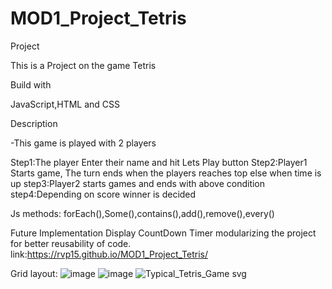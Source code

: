 # MOD1_Project_Tetris

Project

This is a Project on the game Tetris

Build with 

JavaScript,HTML and CSS

Description

-This game is played with 2 players

Step1:The player Enter their name and hit Lets Play button
Step2:Player1 Starts game, The turn ends when the players reaches top else when time is up
step3:Player2 starts games and ends with above condition 
step4:Depending on score winner is decided 

Js methods:
forEach(),Some(),contains(),add(),remove(),every()


Future Implementation
Display CountDown Timer
modularizing the project for better reusability of code.
 link:https://rvp15.github.io/MOD1_Project_Tetris/

Grid layout:
![image](https://user-images.githubusercontent.com/110572735/191032910-aebf22a6-79f1-446e-a9aa-b513a5a5c8fc.png)
![image](https://user-images.githubusercontent.com/110572735/191055582-0bae4b0e-33aa-467b-af60-1d896004654a.png)
![Typical_Tetris_Game svg](https://user-images.githubusercontent.com/110572735/191055910-fe500158-90ff-470e-85f3-b6788c97ee24.png)
